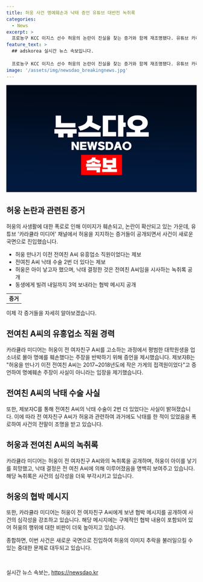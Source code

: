 ```yaml
---
title: 허웅 사건 명예훼손과 낙태 증언 유튜브 대반전 녹취록
categories:
  - News
excerpt: >
  프로농구 KCC 이지스 선수 허웅의 논란이 진실을 찾는 증거와 함께 재조명됐다. 유튜브 카라큘라 미디어가 허웅 전 여자친구 A씨에 대한 증언을 통해 허웅의 주장을 반박하고, 녹취록과 협박 메시지를 공개했다. 녹취록에는 허웅의 아이를 낳자고 한 반면 A씨는 낙태를 결정했다는 내용이 담겨 있으며, 협박 메시지도 공개되었다. 이러한 증거들은 논란의 심화를 가중시키고 있으며, 허웅의 이미지 추락은 피할 수 없을 것으로 보인다.
feature_text: >
  ## adskorea 실시간 뉴스 속보입니다.

  프로농구 KCC 이지스 선수 허웅의 논란이 진실을 찾는 증거와 함께 재조명됐다. 유튜브 카라큘라 미디어가 허웅 전 여자친구 A씨에 대한 증언을 통해 허웅의 주장을 반박하고, 녹취록과 협박 메시지를 공개했다. 녹취록에는 허웅의 아이를 낳자고 한 반면 A씨는 낙태를 결정했다는 내용이 담겨 있으며, 협박 메시지도 공개되었다. 이러한 증거들은 논란의 심화를 가중시키고 있으며, 허웅의 이미지 추락은 피할 수 없을 것으로 보인다.
image: '/assets/img/newsdao_breakingnews.jpg'
---
```


<p><img src="/assets/img/newsdao_breakingnews.jpg" alt="adskorea 속보" /></p>

<h2 data-ke-size="size26">허웅 논란과 관련된 증거</h2>

<p data-ke-size="size16">허웅의 사생활에 대한 폭로로 인해 이미지가 훼손되고, 논란이 확산되고 있는 가운데, 유튜브 '카라큘라 미디어' 채널에서 허웅을 지지하는 증거들이 공개되면서 사건이 새로운 국면으로 진입했습니다.</p>

<ul>
  <li>허웅 만나기 이전 전여친 A씨 유흥업소 직원이었다는 제보</li>
  <li>전여친 A씨 낙태 수술 2번 더 있다는 제보</li>
  <li>허웅은 아이 낳고자 했으며, 낙태 결정한 것은 전여친 A씨임을 시사하는 녹취록 공개</li>
  <li>동생에게 빌려 내일까지 3억 보내라는 협박 메시지 공개</li>
</ul>

<table>
  <tr>
    <td style="text-align: center; height: 17px;"><b>증거</b></td>
  </tr>
</table>

<p data-ke-size="size16">이제 각 증거들을 자세히 알아보겠습니다.</p>

<h2 data-ke-size="size26">전여친 A씨의 유흥업소 직원 경력</h2>

<p data-ke-size="size16">카라큘라 미디어는 허웅이 전 여자친구 A씨를 고소하는 과정에서 평범한 대학원생을 업소녀로 몰아 명예를 훼손했다는 주장을 반박하기 위해 증언을 제시했습니다. 제보자B는 "허웅을 만나기 이전 전여친 A씨는 2017~2018년도에 작은 가게의 접객원이었다"고 증언하여 명예훼손 주장이 사실이 아니라는 입장을 제기했습니다.</p>

<h2 data-ke-size="size26">전여친 A씨의 낙태 수술 사실</h2>

<p data-ke-size="size16">또한, 제보자C를 통해 전여친 A씨의 낙태 수술이 2번 더 있었다는 사실이 밝혀졌습니다. 이에 따라 전 여자친구 A씨가 허웅과 관련하여 과거에도 낙태를 한 적이 있었음을 폭로하여 사건의 전말이 조명을 받고 있습니다.</p>

<h2 data-ke-size="size26">허웅과 전여친 A씨의 녹취록</h2>

<p data-ke-size="size16">카라큘라 미디어는 허웅이 전 여자친구 A씨와의 녹취록을 공개하며, 허웅이 아이를 낳기를 희망했고, 낙태 결정은 전 여친 A씨에 의해 이루어졌음을 명백히 보여주고 있습니다. 해당 녹취록은 사건의 심각성을 더욱 부각시키고 있습니다.</p>

<h2 data-ke-size="size26">허웅의 협박 메시지</h2>

<p data-ke-size="size16">또한, 카라큘라 미디어는 허웅이 전 여자친구 A씨에게 보낸 협박 메시지를 공개하여 사건의 심각성을 강조하고 있습니다. 해당 메시지에는 구체적인 협박 내용이 포함되어 있어 허웅의 행위에 대한 비판이 더욱 높아지고 있습니다.</p>

<p data-ke-size="size16">종합하면, 이번 사건은 새로운 국면으로 진입하여 허웅의 이미지 추락을 불러일으킬 수 있는 중대한 문제로 대두되고 있습니다.</p>

<p data-ke-size="size16">&nbsp;</p>
실시간 뉴스 속보는, <a href="https://newsdao.kr" rel="dofollow">https://newsdao.kr</a>


